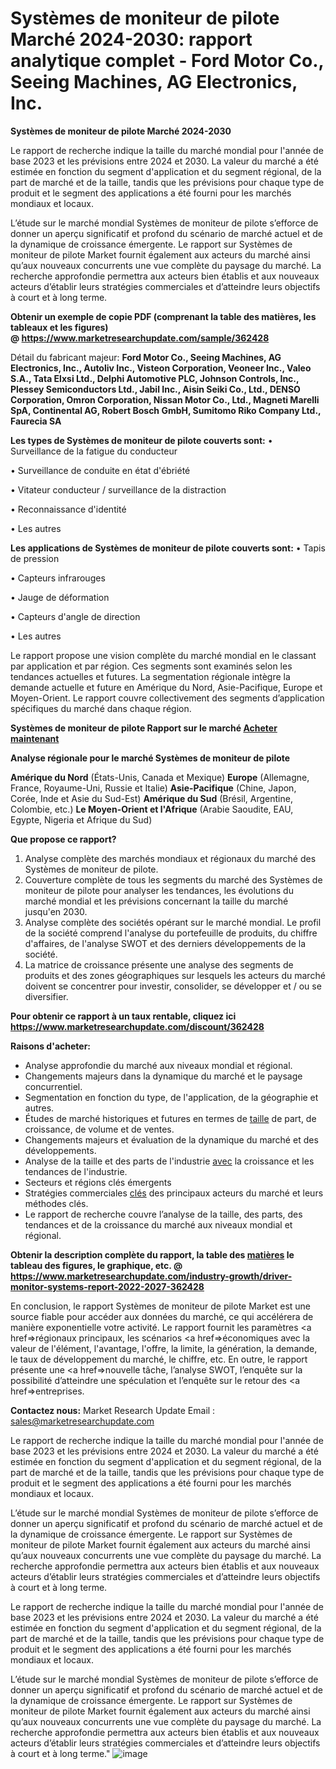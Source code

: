 # Systèmes de moniteur de pilote Marché 2024-2030: rapport analytique complet - Ford Motor Co., Seeing Machines, AG Electronics, Inc.

<strong>Systèmes de moniteur de pilote Marché 2024-2030</strong>

Le rapport de recherche indique la taille du marché mondial pour l'année de base 2023 et les prévisions entre 2024 et 2030. La valeur du marché a été estimée en fonction du segment d'application et du segment régional, de la part de marché et de la taille, tandis que les prévisions pour chaque type de produit et le segment des applications a été fourni pour les marchés mondiaux et locaux.

L’étude sur le marché mondial Systèmes de moniteur de pilote s’efforce de donner un aperçu significatif et profond du scénario de marché actuel et de la dynamique de croissance émergente. Le rapport sur Systèmes de moniteur de pilote Market fournit également aux acteurs du marché ainsi qu’aux nouveaux concurrents une vue complète du paysage du marché. La recherche approfondie permettra aux acteurs bien établis et aux nouveaux acteurs d’établir leurs stratégies commerciales et d’atteindre leurs objectifs à court et à long terme.

<strong><b>Obtenir un exemple de copie PDF (comprenant la table des matières, les tableaux et les figures) @ </b></strong><strong><a href=http://www.marketresearchupdate.com/sample/362428>https://www.marketresearchupdate.com/sample/362428</a></strong></u></a></strong>

Détail du fabricant majeur:
<strong>Ford Motor Co., Seeing Machines, AG Electronics, Inc., Autoliv Inc., Visteon Corporation, Veoneer Inc., Valeo S.A., Tata Elxsi Ltd., Delphi Automotive PLC, Johnson Controls, Inc., Plessey Semiconductors Ltd., Jabil Inc., Aisin Seiki Co., Ltd., DENSO Corporation, Omron Corporation, Nissan Motor Co., Ltd., Magneti Marelli SpA, Continental AG, Robert Bosch GmbH, Sumitomo Riko Company Ltd., Faurecia SA</strong>

<strong>Les types de Systèmes de moniteur de pilote couverts sont:</strong>
• Surveillance de la fatigue du conducteur

• Surveillance de conduite en état d'ébriété

• Vitateur conducteur / surveillance de la distraction

• Reconnaissance d'identité

• Les autres

<strong>Les applications de Systèmes de moniteur de pilote couverts sont:</strong>
• Tapis de pression

• Capteurs infrarouges

• Jauge de déformation

• Capteurs d'angle de direction

• Les autres

Le rapport propose une vision complète du marché mondial en le classant par application et par région. Ces segments sont examinés selon les tendances actuelles et futures. La segmentation régionale intègre la demande actuelle et future en Amérique du Nord, Asie-Pacifique, Europe et Moyen-Orient. Le rapport couvre collectivement des segments d’application spécifiques du marché dans chaque région.

<strong>Systèmes de moniteur de pilote Rapport sur le marché <a href=https://www.marketresearchupdate.com/buynow/362428> Acheter maintenant </a></strong></a></strong>

<strong>Analyse régionale pour le marché Systèmes de moniteur de pilote</strong>

<strong>Amérique du Nord</strong> (États-Unis, Canada et Mexique)
<strong>Europe</strong> (Allemagne, France, Royaume-Uni, Russie et Italie)
<strong>Asie-Pacifique</strong> (Chine, Japon, Corée, Inde et Asie du Sud-Est)
<strong>Amérique du Sud</strong> (Brésil, Argentine, Colombie, etc.)
<strong>Le Moyen-Orient et l'Afrique</strong> (Arabie Saoudite, EAU, Egypte, Nigeria et Afrique du Sud)

<strong>Que propose ce rapport?</strong>

1) Analyse complète des marchés mondiaux et régionaux du marché des Systèmes de moniteur de pilote.
2) Couverture complète de tous les segments du marché des Systèmes de moniteur de pilote pour analyser les tendances, les évolutions du marché mondial et les prévisions concernant la taille du marché jusqu'en 2030.
3) Analyse complète des sociétés opérant sur le marché mondial. Le profil de la société comprend l'analyse du portefeuille de produits, du chiffre d'affaires, de l'analyse SWOT et des derniers développements de la société.
4) La matrice de croissance présente une analyse des segments de produits et des zones géographiques sur lesquels les acteurs du marché doivent se concentrer pour investir, consolider, se développer et / ou se diversifier.

<strong>Pour obtenir ce rapport à un taux rentable, cliquez ici</strong>
<strong><a href=https://www.marketresearchupdate.com/discount/362428>https://www.marketresearchupdate.com/discount/362428</a></strong></b></u></strong></a>

<strong>Raisons d'acheter:</strong>
<ul>
  <li>Analyse approfondie du marché aux niveaux mondial et régional.</li>
  <li>Changements majeurs dans la dynamique du marché et le paysage concurrentiel.</li>
  <li>Segmentation en fonction du type, de l'application, de la géographie et autres.</li>
  <li>Études de marché historiques et futures en termes de <a href=>taille</a> de part, de croissance, de volume et de ventes.</li>
  <li>Changements majeurs et évaluation de la dynamique du marché et des développements.</li>
  <li>Analyse de la taille et des parts de l'industrie <a href=>avec</a> la croissance et les tendances de l'industrie.</li>
  <li>Secteurs et régions clés émergents</li>
  <li>Stratégies commerciales <a href=>clés</a> des principaux acteurs du marché et leurs méthodes clés.</li>
  <li>Le rapport de recherche couvre l’analyse de la taille, des parts, des tendances et de la croissance du marché aux niveaux mondial et régional.</li>
</ul>
<strong><b>Obtenir la description complète du rapport, la table des <a href=>matières</a> le tableau des figures, le graphique, etc. @ </b></strong> <strong><a href=https://www.marketresearchupdate.com/industry-growth/driver-monitor-systems-report-2022-2027-362428>https://www.marketresearchupdate.com/industry-growth/driver-monitor-systems-report-2022-2027-362428</a></strong></a></strong>

En conclusion, le rapport Systèmes de moniteur de pilote Market est une source fiable pour accéder aux données du marché, ce qui accélérera de manière exponentielle votre activité. Le rapport fournit les paramètres <a href=>régionaux</a> principaux, les scénarios <a href=>économiques</a> avec la valeur de l'élément, l'avantage, l'offre, la limite, la génération, la demande, le taux de développement du marché, le chiffre, etc. En outre, le rapport présente une <a href=>nouvelle</a> tâche, l’analyse SWOT, l’enquête sur la possibilité d’atteindre une spéculation et l’enquête sur le retour des <a href=>entreprises.</a>

<strong>Contactez nous:</strong>
Market Research Update
Email : sales@marketresearchupdate.com

Le rapport de recherche indique la taille du marché mondial pour l'année de base 2023 et les prévisions entre 2024 et 2030. La valeur du marché a été estimée en fonction du segment d'application et du segment régional, de la part de marché et de la taille, tandis que les prévisions pour chaque type de produit et le segment des applications a été fourni pour les marchés mondiaux et locaux.

L’étude sur le marché mondial Systèmes de moniteur de pilote s’efforce de donner un aperçu significatif et profond du scénario de marché actuel et de la dynamique de croissance émergente. Le rapport sur Systèmes de moniteur de pilote Market fournit également aux acteurs du marché ainsi qu’aux nouveaux concurrents une vue complète du paysage du marché. La recherche approfondie permettra aux acteurs bien établis et aux nouveaux acteurs d’établir leurs stratégies commerciales et d’atteindre leurs objectifs à court et à long terme.

Le rapport de recherche indique la taille du marché mondial pour l'année de base 2023 et les prévisions entre 2024 et 2030. La valeur du marché a été estimée en fonction du segment d'application et du segment régional, de la part de marché et de la taille, tandis que les prévisions pour chaque type de produit et le segment des applications a été fourni pour les marchés mondiaux et locaux.

L’étude sur le marché mondial Systèmes de moniteur de pilote s’efforce de donner un aperçu significatif et profond du scénario de marché actuel et de la dynamique de croissance émergente. Le rapport sur Systèmes de moniteur de pilote Market fournit également aux acteurs du marché ainsi qu’aux nouveaux concurrents une vue complète du paysage du marché. La recherche approfondie permettra aux acteurs bien établis et aux nouveaux acteurs d’établir leurs stratégies commerciales et d’atteindre leurs objectifs à court et à long terme."
![image](https://github.com/Ankan-2/Market-Research-News/assets/158291571/cd67f117-3239-4f72-ac12-19483ffa7dfe)
